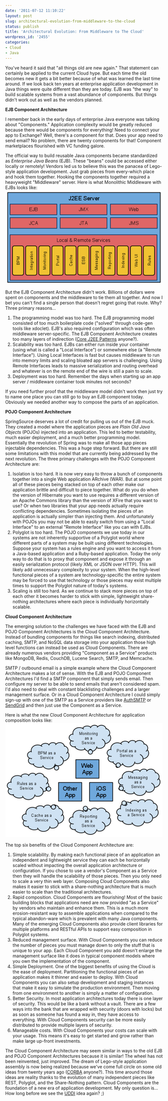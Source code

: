 ```yaml
---
date: '2011-07-12 11:10:22'
layout: post
slug: architectural-evolution-from-middleware-to-the-cloud
status: publish
title: 'Architectural Evolution: From Middleware to The Cloud'
wordpress_id: '2455'
categories:
- Cloud
- Java
---
```


You've heard it said that "all things old are new again."  That statement can certainly be applied to the current Cloud hype.  But each time the old becomes new it gets a bit better because of what was learned the last time around.  If we look back ten years at enterprise application development in Java things were quite different than they are today.  EJB was "the way" to build scalable systems from a vast abundance of components.  But things didn't work out as well as the vendors planned.

**EJB Component Architecture**

I remember back in the early days of enterprise Java everyone was talking about "Components."  Application complexity would be greatly reduced because there would be components for everything!  Need to connect your app to Exchange?  Well, there's a component for that.  Does your app need to send email?  No problem, there are twenty components for that!  Component marketplaces flourished with VC funding galore.

The official way to build reusable Java components became standardized as _Enterprise Java Beans_ (EJB).  These "beans" could be accessed either locally or remotely!  Vendors led us to believe this was the panacea of Lego-style application development.  Just grab pieces from every-which place and hook them together.  Hooking the components together required a heavyweight "Middleware" server.  Here is what Monolithic Middleware with EJBs looks like:  
![](/wp/uploads/2011/07/MiddlewaretoCloudServices_j2ee.png)

But the EJB Component Architecture didn't work.  Billions of dollars were spent on components and the middleware to tie them all together.  And now I bet you can't find a single person that doesn't regret going that route.  Why?  Three primary reasons...

  1. The programming model was too hard.  The EJB programming model consisted of too much boilerplate code ("solved" through code-gen tools like xdoclet).  EJB's also required configuration which was often middleware server-specific.  The EJB Component Architecture creates too many layers of indirection ([Core J2EE Patterns](http://java.sun.com/blueprints/corej2eepatterns/) anyone?).
  2. Scalability was too hard.  EJBs can either run inside your container (using what is called a "Local Interface") or somewhere else (a "Remote Interface").  Using Local Interfaces is fast but causes middleware to run into memory limits and scaling bloated app servers is challenging.  Using Remote Interfaces leads to massive serialization and routing overhead and whatever is on the remote end of the wire is still a pain to scale.
  3. Deployment was too hard.  Remember the days when starting up an app server / middleware container took minutes not seconds?

If you need further proof that the middleware model didn't work then just try to name one place you can still go to buy an EJB component today.  Obviously we needed another way to compose the parts of an application.

**POJO Component Architecture**

SpringSource deserves a lot of credit for pulling us out of the EJB muck.  They created a model where the application pieces are _Plain Old Java Objects_ (POJOs) injected into an application.  This led to better testability, much easier deployment, and a much better programming model.  Essentially the revolution of Spring was to make all those app pieces injectable dependencies.  This was a huge step forward.  But there are still some limitations with this model that are currently being addressed by the next revolution.  The three primary challenges with the POJO Component Architecture are:

  1. Isolation is too hard.  It is now very easy to throw a bunch of components together into a single Web application ARchive (WAR).  But at some point all of these pieces being stacked on top of each other make our application brittle and difficult to piece together.  What do you do when the version of Hibernate you want to use requires a different version of an Apache Commons library than the version of XFire that you want to use?  Or when two libraries that your app needs actually require conflicting dependencies.  Sometimes isolating the pieces of an application is actually simpler than injecting them.  And unfortunately with POJOs you may not be able to easily switch from using a "Local Interface" to an external "Remote Interface" like you can with EJBs.
  2. Polyglot is too hard.  The POJO components we use today in our systems are not inherently supportive of a Polyglot world where different parts of a system may be built using different technologies.  Suppose your system has a rules engine and you want to access it from a Java-based application and a Ruby-based application.  Today the only way to do that is to proxy that component and expose it through an easily serialization protocol (likely XML or JSON over HTTP).  This will likely add unnecessary complexity to your system.  When the high-level functional pieces of a system are technology-specific the entire system may be forced to use that technology or those pieces may exist multiple times to support the Polyglot nature of today's systems.
  3. Scaling is still too hard.  As we continue to stack more pieces on top of each other it becomes harder to stick with simple, lightweight share-nothing architectures where each piece is individually horizontally scalable.

**Cloud Component Architecture**

The emerging solution to the challenges we have faced with the EJB and POJO Component Architectures is the Cloud Component Architecture.  Instead of bundling components for things like search indexing, distributed caching, SMTP, and NoSQL data storage into your application those high level functions can instead be used as Cloud Components.  There are already numerous vendors providing "Component as a Service" products like MongoDB, Redis, CouchDB, Lucene Search, SMTP, and Memcache.

SMTP / outbound email is a simple example where the Cloud Component Architecture makes a lot of sense.  With the EJB and POJO Component Architectures I'd find a SMTP component that simply sends email.  Then configure my server to be able to send emails that aren't considered spam.  I'd also need to deal with constant blacklisting challenges and a larger management surface.  Or in a Cloud Component Architecture I could simply sign-up with one of the SMTP as a Service providers like [AuthSMTP](http://www.authsmtp.com/) or [SendGrid](http://sendgrid.com/) and then just use the Component as a Service.

Here is what the new Cloud Component Architecture for application composition looks like:  
![](/wp/uploads/2011/07/MiddlewaretoCloudServices_csa.png)

The top six benefits of the Cloud Component Architecture are:

  1. Simple scalability.  By making each functional piece of an application an independent and lightweight service they can each be horizontally scaled without impacting the overall application architecture or configuration.  If you chose to use a vendor's Component as a Service then they will handle the scalability of those pieces.  Then you only need to scale a very thin web layer.  Composing Cloud Components also makes it easier to stick with a share-nothing architecture that is much easier to scale than the traditional architectures.
  2. Rapid composition.  Cloud Components are flourishing!  Most of the basic building blocks that applications need are now provided "as a Service" by vendors who maintain and enhance them.  This is a much more erosion-resistant way to assemble applications when compared to the typical abandon-ware which is prevalent with many Java components.  Many of the emerging Cloud Components also provide client libraries for multiple platforms and RESTful APIs to support easy composition in Polyglot systems.
  3. Reduced management surface.  With Cloud Components you can reduce the number of pieces you must manage down to only the stuff that is unique to your app.  Each Cloud Component you add doesn't enlarge the management surface like it does in typical component models where you own the implementation of the component.
  4. Simple Deployment.  One of the biggest benefits of using the Cloud is the ease of deployment.  Partitioning the functional pieces of an application makes it thinner and easier to deploy.  With Cloud Components you can also setup development and staging instances that make it easy to simulate the production environment.  Then moving from one environment to another is simply a matter of configuration.
  5. Better Security.  In most application architectures today there is one layer of security.  This would be like a bank without a vault.  There are a few ways into the bank that are wrapped with security (doors with locks) but as soon as someone has found a way in, they have access to everything.  With Cloud Components security can be more easily distributed to provide multiple layers of security.
  6. Manageable costs.  With Cloud Components your costs can scale with your usage.  This means it's easy to get started and grow rather than make large up-front investments.

The Cloud Component Architecture may seem similar in ways to the old EJB and POJO Component Architectures because it is similar!  The wheel has not been reinvented, just improved.  The dream of Lego-style application assembly is now being realized because we've come full circle on some old ideas from twenty years ago ([CORBA](http://en.wikipedia.org/wiki/Corba) anyone?).  This time around those ideas are reality thanks to the evolution of many independent pieces like REST, Polyglot, and the Share-Nothing pattern.  Cloud Components are the foundation of a new era of application development.  My only question is...  How long before we see the [UDDI](http://en.wikipedia.org/wiki/UDDI) idea again?  ;)
